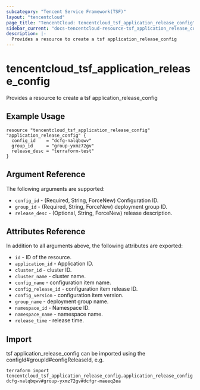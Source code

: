 ```yaml
---
subcategory: "Tencent Service Framework(TSF)"
layout: "tencentcloud"
page_title: "TencentCloud: tencentcloud_tsf_application_release_config"
sidebar_current: "docs-tencentcloud-resource-tsf_application_release_config"
description: |-
  Provides a resource to create a tsf application_release_config
---
```


# tencentcloud_tsf_application_release_config

Provides a resource to create a tsf application_release_config

## Example Usage

```hcl
resource "tencentcloud_tsf_application_release_config" "application_release_config" {
  config_id    = "dcfg-nalqbqwv"
  group_id     = "group-yxmz72gv"
  release_desc = "terraform-test"
}
```

## Argument Reference

The following arguments are supported:

* `config_id` - (Required, String, ForceNew) Configuration ID.
* `group_id` - (Required, String, ForceNew) deployment group ID.
* `release_desc` - (Optional, String, ForceNew) release description.

## Attributes Reference

In addition to all arguments above, the following attributes are exported:

* `id` - ID of the resource.
* `application_id` - Application ID.
* `cluster_id` - cluster ID.
* `cluster_name` - cluster name.
* `config_name` - configuration item name.
* `config_release_id` - configuration item release ID.
* `config_version` - configuration item version.
* `group_name` - deployment group name.
* `namespace_id` - Namespace ID.
* `namespace_name` - namespace name.
* `release_time` - release time.


## Import

tsf application_release_config can be imported using the configId#groupId#configReleaseId, e.g.

```
terraform import tencentcloud_tsf_application_release_config.application_release_config dcfg-nalqbqwv#group-yxmz72gv#dcfgr-maeeq2ea
```

